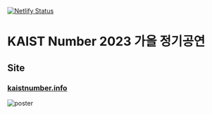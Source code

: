 [![Netlify Status](https://api.netlify.com/api/v1/badges/bdfe33d2-9287-4429-973a-42d742c3da7b/deploy-status)](https://app.netlify.com/sites/number-2023-fall/deploys)

# KAIST Number 2023 가을 정기공연
## Site
### [kaistnumber.info](kaistnumber.info)

![poster](https://github.com/vinyl810/kaist-number-2023-fall/blob/master/public/mds/3.png?raw=true)
